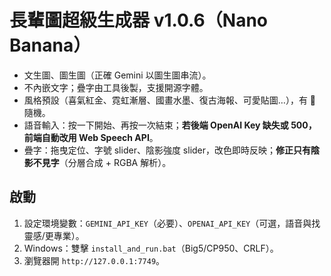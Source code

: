 # 長輩圖超級生成器 v1.0.6（Nano Banana）

- 文生圖、圖生圖（正確 Gemini 以圖生圖串流）。
- 不內嵌文字；疊字由工具後製，支援開源字體。
- 風格預設（喜氣紅金、霓虹漸層、國畫水墨、復古海報、可愛貼圖…），有 🎲 隨機。
- 語音輸入：按一下開始、再按一次結束；**若後端 OpenAI Key 缺失或 500，前端自動改用 Web Speech API**。
- 疊字：拖曳定位、字號 slider、陰影強度 slider，改色即時反映；**修正只有陰影不見字**（分層合成 + RGBA 解析）。

## 啟動
1. 設定環境變數：`GEMINI_API_KEY`（必要）、`OPENAI_API_KEY`（可選，語音與找靈感/更專業）。
2. Windows：雙擊 `install_and_run.bat`（Big5/CP950、CRLF）。
3. 瀏覽器開 `http://127.0.0.1:7749`。

